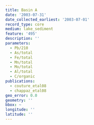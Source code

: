 ```yaml
---
title: Basin A
date: '2003-07-31'
date_collected_earliest: '2003-07-01'
record_type: core
medium: lake_sediment
feature: '495'
description: ''
parameters:
  - Pb/210
  - As/total
  - Fe/total
  - Mn/total
  - Mo/total
  - Al/total
  - C/organic
publications:
  - couture_etal08
  - chappaz_etal08
geo_error: 0.0
geometry: ''
bbox: ~
longitude: ''
latitude: ''
---
```

